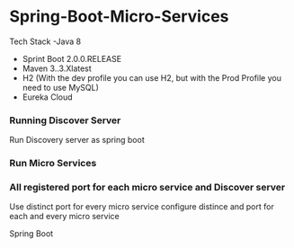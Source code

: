# Spring-Boot-Micro-Services

Tech Stack
-Java 8
- Sprint Boot 2.0.0.RELEASE
- Maven 3..3.Xlatest
- H2 (With the dev profile you can use H2, but with the Prod Profile you need to use MySQL)
- Eureka Cloud

### Running Discover Server
Run Discovery server as spring boot 

### Run Micro Services

### All registered port for each micro service and Discover server
Use distinct port for every micro service
configure distince and port for each and every micro service

Spring Boot
